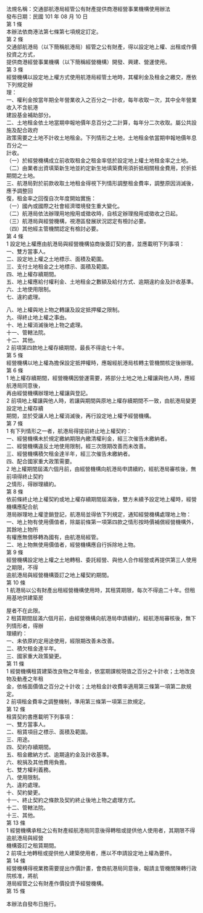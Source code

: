 法規名稱：交通部航港局經管公有財產提供商港經營事業機構使用辦法  
發布日期：民國 101 年 08 月 10 日  
第 1 條  
本辦法依商港法第七條第七項規定訂定。  
第 2 條  
交通部航港局（以下簡稱航港局）經管之公有財產，得以設定地上權、出租或作價投資之方式，  
提供商港經營事業機構（以下簡稱經營機構）開發、興建、營運使用。  
第 3 條  
經營機構以設定地上權方式使用航港局經管土地時，其權利金及租金之繳交，應依下列規定辦  
理：  
一、權利金按當年期全年營業收入之百分之一計收，每年收取一次，其中全年營業收入不含航港  
建設基金補助部分。  
二、土地租金依土地當期申報地價年息百分之二計算，每年分二次收取。屬公共設施及配合政府  
政策需要之土地不計收土地租金。下列情形之土地，土地租金依當期申報地價年息百分之一  
計收。  
（一）於經營機構成立前收取租金之租金率低於設定地上權土地租金率之土地。  
（二）由業者出資填築新生地並約定新生地填築費用須折抵相關租金費用，於折抵期間之土地。  
三、航港局對於前款收取土地租金得視下列情形調整租金費率，調整原因消滅後，應予調整回  
復，租金率之回復自次年度開始實施：  
（一）國內或國際之社會經濟環境發生重大變化。  
（二）航港局依法辦理用地撥用或徵收時，自核定辦理撥用或徵收之日起。  
（三）航港局與經營機構，視港區發展狀況認定有檢討必要。  
（四）其他經主管機關認定有檢討必要。  
第 4 條  
1 設定地上權應由航港局與經營機構協商後簽訂契約書，並應載明下列事項：  
一、雙方當事人。  
二、設定地上權之土地標示、面積及範圍。  
三、支付土地租金之土地標示、面積及範圍。  
四、地上權存續期間。  
五、地上權應給付權利金、土地租金之數額及給付方式、逾期違約金及計收基準。  
六、土地使用限制。  
七、違約處理。  


八、地上權與地上物之轉讓及設定抵押權之限制。  
九、得終止地上權之事由。  
十、地上權消滅後地上物之處理。  
十一、管轄法院。  
十二、其他。  
2 前項第四款地上權存續期間，最長不得逾七十年。  
第 5 條  
經營機構以地上權為擔保設定抵押權時，應報經航港局核轉主管機關核定後辦理。  
第 6 條  
1 地上權存續期間，經營機構因營運需要，將部分土地之地上權讓與他人時，應經航港局同意後，  
再由經營機構辦理地上權讓與登記。  
2 前項地上權讓與他人時，若讓與期間與原地上權存續期間不一致，由航港局變更設定地上權存續  
期間，並於受讓人地上權消滅後，再行設定地上權予經營機構。  
第 7 條  
1 有下列情形之一者，航港局得提前終止地上權契約：  
一、經營機構未於規定繳納期限內繳清權利金，經三次催告未繳納者。  
二、經營機構違反土地使用限制，經三次限期改善而未改善。  
三、經營機構積欠租金達半年，經三次催告未繳納者。  
四、配合國家重大政策需要。  
2 地上權期間屆滿六個月前，由經營機構向航港局申請續約，經航港局審核後，無前項得終止契約  
之情形，得辦理續約。  
第 8 條  
依前條終止地上權契約或地上權存續期間屆滿後，雙方未續予設定地上權時，經營機構應配合航  
港局辦理地上權塗銷登記，航港局並得依下列規定，通知經營機構處理地上物：  
一、地上物有使用價值者，除屬前條第一項第四款之情形按時價補償經營機構外，其餘地上物所  
有權應無償移轉為國有，由航港局經管。  
二、地上物無使用價值者，經營機構應自行拆除地上物。  
第 9 條  
經營機構設定地上權之土地轉租、委託經營、與他人合作經營或再提供第三人使用之期限，不得  
逾航港局與經營機構簽訂之地上權契約期間。  
第 10 條  
1 航港局以公有財產出租經營機構使用時，其租賃期限，每次不得逾二十年。但租用基地供建築房  


屋者不在此限。  
2 租賃期間屆滿六個月前，由經營機構向航港局申請續約，經航港局審核後，無下列情形者，得辦  
理續約：  
一、未依原約定用途使用，經限期改善未改善。  
二、積欠租金達半年。  
三、國家重大政策變更。  
第 11 條  
1 經營機構租賃建築改良物之年租金，依當期課稅現值之百分之十計收；土地改良物及動產之年租  
金，依帳面價值之百分之十計收；土地租金計收費率適用第三條第一項第二款規定。  
2 前項租金費率之調整機制，準用第三條第一項第三款規定。  
第 12 條  
租賃契約書應載明下列事項：  
一、雙方當事人。  
二、租賃項目之標示、面積及範圍。  
三、用途。  
四、契約存續期間。  
五、租金繳納方式、逾期違約金及計收基準。  
六、稅捐及其他費用負擔。  
七、雙方權利義務。  
八、使用限制。  
九、違約處理。  
十、契約變更。  
十一、終止契約之條款及契約終止後地上物之處理方式。  
十二、管轄法院。  
十三、其他。  
第 13 條  
1 經營機構承租之公有財產經航港局同意後得轉租或提供他人使用者，其期限不得逾航港局與經營  
機構簽訂之租賃期間。  
2 前項土地轉租或提供他人建築使用者，應以不申請設定地上權為要件。  
第 14 條  
經營機構得視業務需要提出作價計畫，會商航港局同意後，報請主管機關陳轉行政院核准，將航  
港局經管之公有財產作價投資予經營機構。  
第 15 條  


本辦法自發布日施行。  



